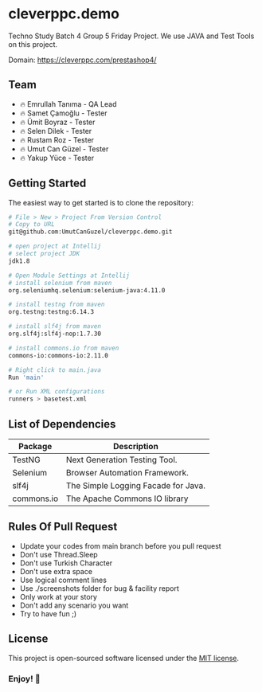 # cleverppc.demo

Techno Study Batch 4 Group 5 Friday Project. We use JAVA and Test Tools on this project.

Domain: https://cleverppc.com/prestashop4/

## Team
- 🔥 Emrullah Tanıma - QA Lead
- 🔥 Samet Çamoğlu - Tester
- 🔥 Ümit Boyraz - Tester
- 🔥 Selen Dilek - Tester
- 🔥 Rustam Roz - Tester
- 🔥 Umut Can Güzel - Tester
- 🔥 Yakup Yüce - Tester

Getting Started
---------------

The easiest way to get started is to clone the repository:

```bash
# File > New > Project From Version Control 
# Copy to URL
git@github.com:UmutCanGuzel/cleverppc.demo.git

# open project at Intellij
# select project JDK
jdk1.8

# Open Module Settings at Intellij
# install selenium from maven
org.seleniumhq.selenium:selenium-java:4.11.0

# install testng from maven
org.testng:testng:6.14.3

# install slf4j from maven
org.slf4j:slf4j-nop:1.7.30

# install commons.io from maven
commons-io:commons-io:2.11.0

# Right click to main.java
Run 'main'

# or Run XML configurations
runners > basetest.xml 
```

List of Dependencies
----------------

| Package    | Description                             |
|------------|-----------------------------------------|
| TestNG     | Next Generation Testing Tool.           |
| Selenium   | Browser Automation Framework.           |
| slf4j      | The Simple Logging Facade for Java.     |
| commons.io | The Apache Commons IO library           |

## Rules Of Pull Request
- Update your codes from main branch before you pull request
- Don't use Thread.Sleep
- Don't use Turkish Character
- Don't use extra space
- Use logical comment lines
- Use ./screenshots folder for bug & facility report
- Only work at your story
- Don't add any scenario you want
- Try to have fun ;)

## License

This project is open-sourced software licensed under the [MIT license](http://opensource.org/licenses/MIT).


### Enjoy! 👋
